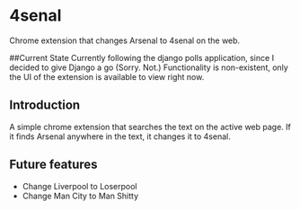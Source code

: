 # 4senal
Chrome extension that changes Arsenal to 4senal on the web.

##Current State
Currently following the django polls application, since I decided to give Django a go (Sorry. Not.)
Functionality is non-existent, only the UI of the extension is available to view right now.

## Introduction
A simple chrome extension that searches the text on the active web page. If it finds Arsenal anywhere in the text,
it changes it to 4senal. 

## Future features
- Change Liverpool to Loserpool
- Change Man City to Man Shitty
